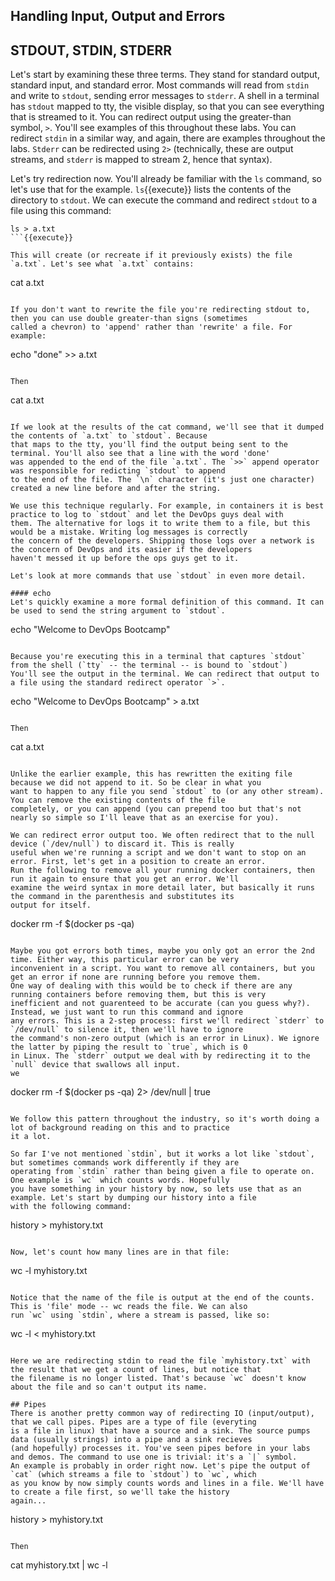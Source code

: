 ## Handling Input, Output and Errors

## STDOUT, STDIN, STDERR

Let's start by examining these three terms. They stand for standard output, standard input, and standard error. Most commands
will read from `stdin` and write to `stdout`, sending error messages to `stderr`. A shell in a terminal has `stdout` mapped
to tty, the visible display, so that you can see everything that is streamed to it. You can redirect output using the 
greater-than symbol, `>`. You'll see examples of this throughout these labs. You can redirect `stdin` in a similar way, and
again, there are examples throughout the labs. `Stderr` can be redirected using `2>` (technically, these are output streams, 
and `stderr` is mapped to stream 2, hence that syntax).

Let's try redirection now. You'll already be familiar with the `ls` command, so let's use that for the example. `ls`{{execute}}
lists the contents of the directory to `stdout`. We can execute the command and redirect `stdout` to a file using this command:

```
ls > a.txt
```{{execute}}

This will create (or recreate if it previously exists) the file `a.txt`. Let's see what `a.txt` contains:

```
cat a.txt
```{{execute}}

If you don't want to rewrite the file you're redirecting stdout to, then you can use double greater-than signs (sometimes
called a chevron) to 'append' rather than 'rewrite' a file. For example:

```
echo "done" >> a.txt
```{{execute}}

Then

```
cat a.txt
```{{execute}}

If we look at the results of the cat command, we'll see that it dumped the contents of `a.txt` to `stdout`. Because
that maps to the tty, you'll find the output being sent to the terminal. You'll also see that a line with the word 'done'
was appended to the end of the file `a.txt`. The `>>` append operator was responsible for redicting `stdout` to append
to the end of the file. The `\n` character (it's just one character) created a new line before and after the string. 

We use this technique regularly. For example, in containers it is best practice to log to `stdout` and let the DevOps guys deal with 
them. The alternative for logs it to write them to a file, but this would be a mistake. Writing log messages is correctly
the concern of the developers. Shipping those logs over a network is the concern of DevOps and its easier if the developers
haven't messed it up before the ops guys get to it.  

Let's look at more commands that use `stdout` in even more detail.

#### echo
Let's quickly examine a more formal definition of this command. It can be used to send the string argument to `stdout`. 

```
echo "Welcome to DevOps Bootcamp"
```{{execute}}

Because you're executing this in a terminal that captures `stdout` from the shell (`tty` -- the terminal -- is bound to `stdout`)
You'll see the output in the terminal. We can redirect that output to a file using the standard redirect operator `>`.

```
echo "Welcome to DevOps Bootcamp" > a.txt
```{{execute}}

Then

```
cat a.txt
```{{execute}}

Unlike the earlier example, this has rewritten the exiting file because we did not append to it. So be clear in what you 
want to happen to any file you send `stdout` to (or any other stream). You can remove the existing contents of the file
completely, or you can append (you can prepend too but that's not nearly so simple so I'll leave that as an exercise for you). 

We can redirect error output too. We often redirect that to the null device (`/dev/null`) to discard it. This is really
useful when we're running a script and we don't want to stop on an error. First, let's get in a position to create an error. 
Run the following to remove all your running docker containers, then run it again to ensure that you get an error. We'll
examine the weird syntax in more detail later, but basically it runs the command in the parenthesis and substitutes its 
output for itself.

```
docker rm -f $(docker ps -qa)
```{{execute}}

Maybe you got errors both times, maybe you only got an error the 2nd time. Either way, this particular error can be very
inconvenient in a script. You want to remove all containers, but you get an error if none are running before you remove them.
One way of dealing with this would be to check if there are any running containers before removing them, but this is very
inefficient and not guarenteed to be accurate (can you guess why?). Instead, we just want to run this command and ignore
any errors. This is a 2-step process: first we'll redirect `stderr` to `/dev/null` to silence it, then we'll have to ignore
the command's non-zero output (which is an error in Linux). We ignore the latter by piping the result to `true`, which is 0 
in Linux. The `stderr` output we deal with by redirecting it to the `null` device that swallows all input.
we 

```
docker rm -f $(docker ps -qa) 2> /dev/null | true
```{{execute}}

We follow this pattern throughout the industry, so it's worth doing a lot of background reading on this and to practice 
it a lot.

So far I've not mentioned `stdin`, but it works a lot like `stdout`, but sometimes commands work differently if they are 
operating from `stdin` rather than being given a file to operate on. One example is `wc` which counts words. Hopefully 
you have something in your history by now, so lets use that as an example. Let's start by dumping our history into a file 
with the following command:

```
history > myhistory.txt
```{{execute}} 

Now, let's count how many lines are in that file:

```
wc -l myhistory.txt
```{{execute}}

Notice that the name of the file is output at the end of the counts. This is 'file' mode -- wc reads the file. We can also
run `wc` using `stdin`, where a stream is passed, like so:

```
wc -l < myhistory.txt
```{{execute}}

Here we are redirecting stdin to read the file `myhistory.txt` with the result that we get a count of lines, but notice that 
the filename is no longer listed. That's because `wc` doesn't know about the file and so can't output its name.

## Pipes
There is another pretty common way of redirecting IO (input/output), that we call pipes. Pipes are a type of file (everyting
is a file in linux) that have a source and a sink. The source pumps data (usually strings) into a pipe and a sink recieves
(and hopefully) processes it. You've seen pipes before in your labs and demos. The command to use one is trivial: it's a `|` symbol.
An example is probably in order right now. Let's pipe the output of `cat` (which streams a file to `stdout`) to `wc`, which 
as you know by now simply counts words and lines in a file. We'll have to create a file first, so we'll take the history 
again...

```
history > myhistory.txt
```{{execute}}

Then 

```
cat myhistory.txt | wc -l
```{{execute}}
